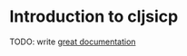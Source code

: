 # Introduction to cljsicp

TODO: write [great documentation](http://jacobian.org/writing/great-documentation/what-to-write/)
